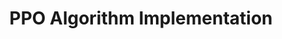 ---
title: "PPO Algorithm Implementation" 
pitch: "Using PyTorch for the neural network backend and Gymnasium for the reinforcement learning environments, I was able to train expert level agents on both discrete and continuouos action space environments."
image: "ppo_thumbnail.png" 
skills:
- PyTorch
- Reinforcement Learning 
- Gymnasium
githubUrl: "https://github.com/nvan21/PPO-Pytorch-Implementation" 
publishDate: 2024-05-07
---